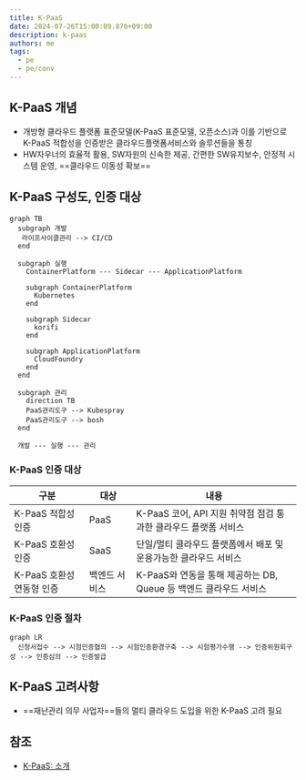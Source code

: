 ```yaml
---
title: K-PaaS
date: 2024-07-26T15:00:09.876+09:00
description: k-paas
authors: me
tags: 
  - pe
  - pe/conv 
---
```


## K-PaaS 개념

- 개방형 클라우드 플랫폼 표준모델(K-PaaS 표준모델, 오픈소스)과 이를 기반으로 K-PaaS 적합성을 인증받은
클라우드플랫폼서비스와 솔루션들을 통칭
- HW자우너의 효율적 활용, SW자원의 신속한 제공, 간편한 SW유지보수, 안정적 시스템 운영, ==클라우드 이동성 확보==

## K-PaaS 구성도, 인증 대상

```mermaid
graph TB
  subgraph 개발
   라이프사이클관리 --> CI/CD
  end

  subgraph 실행
    ContainerPlatform --- Sidecar --- ApplicationPlatform

    subgraph ContainerPlatform
      Kubernetes
    end

    subgraph Sidecar
      korifi
    end

    subgraph ApplicationPlatform
      CloudFoundry
    end
  end

  subgraph 관리
    direction TB
    PaaS관리도구 --> Kubespray
    PaaS관리도구 --> bosh
  end

  개발 --- 실행 --- 관리
```

### K-PaaS 인증 대상

| 구분 | 대상 | 내용 |
| --- | --- | --- |
| K-PaaS 적합성 인증 | PaaS | K-PaaS 코어, API 지원 취약점 점검 통과한 클라우드 플랫폼 서비스 |
| K-PaaS 호환성 인증 | SaaS | 단일/멀티 클라우드 플랫폼에서 배포 및 운용가능한 클라우드 서비스 |
| K-PaaS 호환성 연동형 인증 | 백엔드 서비스 | K-PaaS와 연동을 통해 제공하는 DB, Queue 등 백엔드 클라우드 서비스 |

### K-PaaS 인증 절차

```mermaid
graph LR
  신청서접수 --> 시험인증협의 --> 시험인증환경구축 --> 시험평가수행 --> 인증위원회구성 --> 인증심의 --> 인증발급
```

## K-PaaS 고려사항

- ==재난관리 의무 사업자==들의 멀티 클라우드 도입을 위한 K-PaaS 고려 필요

## 참조

- [K-PaaS: 소개](https://k-paas.or.kr/intro/history)
